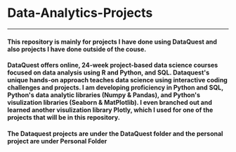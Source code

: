 # Data-Analytics-Projects
___

#### This repository is mainly for projects I have done using DataQuest and also projects I have done outside of the couse.

#### DataQuest offers online, 24-week project-based data science courses focused on data analysis using R and Python, and SQL. Dataquest's unique hands-on approach teaches data science using interactive coding challenges and projects. I am developing proficiency in Python and SQL, Python's data analytic libraries (Numpy & Pandas), and Python's visulization libraries (Seaborn & MatPlotlib). I even branched out and learned another visulization library Plotly, which I used for one of the projects that will be in this repository. 

#### The Dataquest projects are under the **DataQuest** folder and the personal project are under **Personal Folder**


